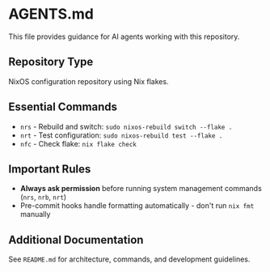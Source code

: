 # AGENTS.md

This file provides guidance for AI agents working with this repository.

## Repository Type

NixOS configuration repository using Nix flakes.

## Essential Commands

- `nrs` - Rebuild and switch: `sudo nixos-rebuild switch --flake .`
- `nrt` - Test configuration: `sudo nixos-rebuild test --flake .`
- `nfc` - Check flake: `nix flake check`

## Important Rules

- **Always ask permission** before running system management commands (`nrs`, `nrb`, `nrt`)
- Pre-commit hooks handle formatting automatically - don't run `nix fmt` manually

## Additional Documentation

See `README.md` for architecture, commands, and development guidelines.
